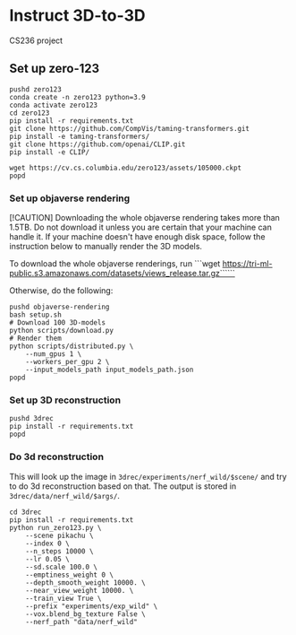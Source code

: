 # Instruct 3D-to-3D
CS236 project

## Set up zero-123
```
pushd zero123
conda create -n zero123 python=3.9
conda activate zero123
cd zero123
pip install -r requirements.txt
git clone https://github.com/CompVis/taming-transformers.git
pip install -e taming-transformers/
git clone https://github.com/openai/CLIP.git
pip install -e CLIP/

wget https://cv.cs.columbia.edu/zero123/assets/105000.ckpt
popd
```

### Set up objaverse rendering

[!CAUTION]
Downloading the whole objaverse rendering takes more than 1.5TB. Do not download it unless you are certain that your machine can handle it.
If your machine doesn't have enough disk space, follow the instruction below to manually render the 3D models.

To download the whole objaverse renderings, run
```wget https://tri-ml-public.s3.amazonaws.com/datasets/views_release.tar.gz``````

Otherwise, do the following:
```
pushd objaverse-rendering
bash setup.sh
# Download 100 3D-models
python scripts/download.py
# Render them
python scripts/distributed.py \
	--num_gpus 1 \
	--workers_per_gpu 2 \
	--input_models_path input_models_path.json
popd
```

### Set up 3D reconstruction
```
pushd 3drec
pip install -r requirements.txt
popd
```

### Do 3d reconstruction
This will look up the image in `3drec/experiments/nerf_wild/$scene/` and try to do 3d reconstruction based on that.
The output is stored in `3drec/data/nerf_wild/$args/`.
```
cd 3drec
pip install -r requirements.txt
python run_zero123.py \
    --scene pikachu \
    --index 0 \
    --n_steps 10000 \
    --lr 0.05 \
    --sd.scale 100.0 \
    --emptiness_weight 0 \
    --depth_smooth_weight 10000. \
    --near_view_weight 10000. \
    --train_view True \
    --prefix "experiments/exp_wild" \
    --vox.blend_bg_texture False \
    --nerf_path "data/nerf_wild"
```
